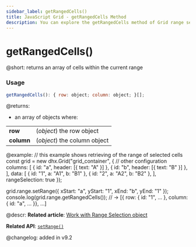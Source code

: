 ```yaml
---
sidebar_label: getRangedCells()
title: JavaScript Grid - getRangedCells Method 
description: You can explore the getRangedCells method of Grid range selection in the documentation of the DHTMLX JavaScript UI library. Browse developer guides and API reference, try out code examples and live demos, and download a free 30-day evaluation version of DHTMLX Suite.
---
```


# getRangedCells()

@short: returns an array of cells within the current range

### Usage

~~~jsx
getRangedCells(): { row: object; column: object; }[];
~~~

@returns:
- an array of objects where:
<table>
    <tbody>
        <tr>
            <td><b>row</b></td>
            <td>(<i>object</i>) the row object</td>
        </tr>
        <tr>
            <td><b>column</b></td>
            <td>(<i>object</i>) the column object</td>
        </tr>
    </tbody>
</table>

@example:
// this example shows retrieving of the range of selected cells
const grid = new dhx.Grid("grid_container", {
    // other configuration
    columns: [
        { id: "a", header: [{ text: "A" }] },
        { id: "b", header: [{ text: "B" }] },
    ],
    data: [
        { id: "1", a: "A1", b: "B1" },
        { id: "2", a: "A2", b: "B2" },
    ],
    rangeSelection: true
});

grid.range.setRange({ xStart: "a", yStart: "1", xEnd: "b", yEnd: "1" });
console.log(grid.range.getRangedCells()); // -> [{ row: { id: "1", ... }, column: { id: "a", ... }}, ...]

@descr:
**Related article**: [Work with Range Selection object](grid/usage_rangeselection.md)

**Related API**: [`setRange()`](grid/api/rangeselection/setrange_method.md)

@changelog:
added in v9.2
